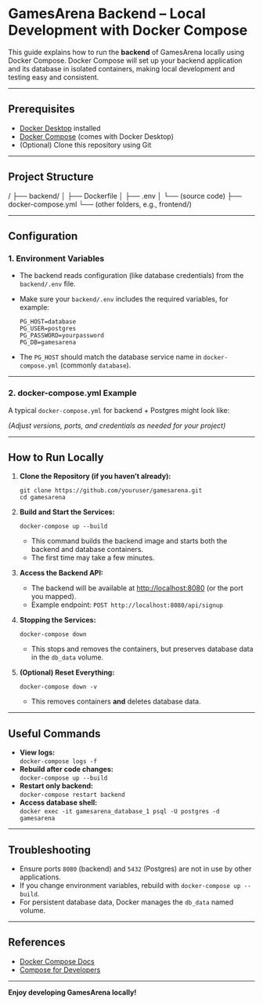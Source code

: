 # GamesArena Backend – Local Development with Docker Compose

This guide explains how to run the **backend** of GamesArena locally using Docker Compose. Docker Compose will set up your backend application and its database in isolated containers, making local development and testing easy and consistent.

---

## **Prerequisites**

- [Docker Desktop](https://www.docker.com/products/docker-desktop/) installed
- [Docker Compose](https://docs.docker.com/compose/) (comes with Docker Desktop)
- (Optional) Clone this repository using Git

---

## **Project Structure**

/
├── backend/
│ ├── Dockerfile
│ ├── .env
│ └── (source code)
├── docker-compose.yml
└── (other folders, e.g., frontend/)


---

## **Configuration**

### 1. **Environment Variables**

- The backend reads configuration (like database credentials) from the `backend/.env` file.
- Make sure your `backend/.env` includes the required variables, for example:

    ```
    PG_HOST=database
    PG_USER=postgres
    PG_PASSWORD=yourpassword
    PG_DB=gamesarena
    ```

- The `PG_HOST` should match the database service name in `docker-compose.yml` (commonly `database`).

---

### 2. **docker-compose.yml Example**

A typical `docker-compose.yml` for backend + Postgres might look like:

*(Adjust versions, ports, and credentials as needed for your project)*

---

## **How to Run Locally**

1. **Clone the Repository (if you haven’t already):**
    ```
    git clone https://github.com/youruser/gamesarena.git
    cd gamesarena
    ```

2. **Build and Start the Services:**
    ```
    docker-compose up --build
    ```
    - This command builds the backend image and starts both the backend and database containers.
    - The first time may take a few minutes.

3. **Access the Backend API:**
    - The backend will be available at [http://localhost:8080](http://localhost:8080) (or the port you mapped).
    - Example endpoint: `POST http://localhost:8080/api/signup`

4. **Stopping the Services:**
    ```
    docker-compose down
    ```
    - This stops and removes the containers, but preserves database data in the `db_data` volume.

5. **(Optional) Reset Everything:**
    ```
    docker-compose down -v
    ```
    - This removes containers **and** deletes database data.

---

## **Useful Commands**

- **View logs:**  
  `docker-compose logs -f`
- **Rebuild after code changes:**  
  `docker-compose up --build`
- **Restart only backend:**  
  `docker-compose restart backend`
- **Access database shell:**  
  `docker exec -it gamesarena_database_1 psql -U postgres -d gamesarena`

---

## **Troubleshooting**

- Ensure ports `8080` (backend) and `5432` (Postgres) are not in use by other applications.
- If you change environment variables, rebuild with `docker-compose up --build`.
- For persistent database data, Docker manages the `db_data` named volume.

---

## **References**

- [Docker Compose Docs](https://docs.docker.com/compose/gettingstarted/)  
- [Compose for Developers](https://dev.to/yukaty/docker-compose-for-developers-2ll2)

---

**Enjoy developing GamesArena locally!**

